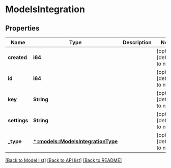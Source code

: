 # ModelsIntegration

## Properties
Name | Type | Description | Notes
------------ | ------------- | ------------- | -------------
**created** | **i64** |  | [optional] [default to null]
**id** | **i64** |  | [optional] [default to null]
**key** | **String** |  | [optional] [default to null]
**settings** | **String** |  | [optional] [default to null]
**_type** | [***::models::ModelsIntegrationType**](models.IntegrationType.md) |  | [optional] [default to null]

[[Back to Model list]](../README.md#documentation-for-models) [[Back to API list]](../README.md#documentation-for-api-endpoints) [[Back to README]](../README.md)


